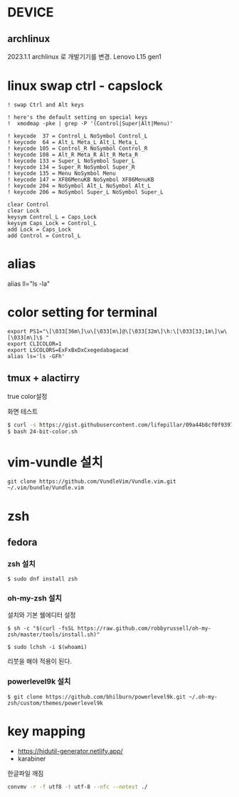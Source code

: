 # DEVICE

## archlinux
2023.1.1 archlinux 로 개발기기를 변경. Lenovo L15 gen1

# linux swap ctrl - capslock

```config
! swap Ctrl and Alt keys

! here's the default setting on special keys
!  xmodmap -pke | grep -P '(Control|Super|Alt|Menu)'

! keycode  37 = Control_L NoSymbol Control_L
! keycode  64 = Alt_L Meta_L Alt_L Meta_L
! keycode 105 = Control_R NoSymbol Control_R
! keycode 108 = Alt_R Meta_R Alt_R Meta_R
! keycode 133 = Super_L NoSymbol Super_L
! keycode 134 = Super_R NoSymbol Super_R
! keycode 135 = Menu NoSymbol Menu
! keycode 147 = XF86MenuKB NoSymbol XF86MenuKB
! keycode 204 = NoSymbol Alt_L NoSymbol Alt_L
! keycode 206 = NoSymbol Super_L NoSymbol Super_L

clear Control
clear Lock
keysym Control_L = Caps_Lock
keysym Caps_Lock = Control_L
add Lock = Caps_Lock
add Control = Control_L

```

# alias

alias ll="ls -la"

# color setting for terminal
```
export PS1="\[\033[36m\]\u\[\033[m\]@\[\033[32m\]\h:\[\033[33;1m\]\w\[\033[m\]\$ "
export CLICOLOR=1
export LSCOLORS=ExFxBxDxCxegedabagacad
alias ls='ls -GFh'
```

## tmux + alactirry

true color설정

화면 테스트

```bash
$ curl -s https://gist.githubusercontent.com/lifepillar/09a44b8cf0f9397465614e622979107f/raw/24-bit-color.sh >24-bit-color.sh
$ bash 24-bit-color.sh
```

# vim-vundle 설치

```
git clone https://github.com/VundleVim/Vundle.vim.git ~/.vim/bundle/Vundle.vim
```

# zsh

## fedora

### zsh 설치

    $ sudo dnf install zsh

### oh-my-zsh 설치

설치와 기본 쉘에디터 설정

    $ sh -c "$(curl -fsSL https://raw.github.com/robbyrussell/oh-my-zsh/master/tools/install.sh)"

    $ sudo lchsh -i $(whoami)
    
리붓을 해야 적용이 된다.

### powerlevel9k 설치

    $ git clone https://github.com/bhilburn/powerlevel9k.git ~/.oh-my-zsh/custom/themes/powerlevel9k
    
# key mapping

- https://hidutil-generator.netlify.app/
- karabiner

한글파일 깨짐

```bash
convmv -r -f utf8 -t utf-8 --nfc --notest ./
```
